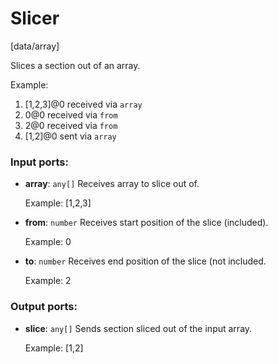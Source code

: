 # Slicer

[data/array]

Slices a section out of an array.

Example: 
1. [1,2,3]@0 received via `array`
2. 0@0 received via `from`
3. 2@0 received via `from`
4. [1,2]@0 sent via `array`

### Input ports:

* __array__: `any[]`
    Receives array to slice out of.
    
    Example:
    [1,2,3]



* __from__: `number`
    Receives start position of the slice (included).
    
    Example:
    0



* __to__: `number`
    Receives end position of the slice (not included.
    
    Example:
    2



### Output ports:

* __slice__: `any[]`
    Sends section sliced out of the input array.
    
    Example:
    [1,2]



